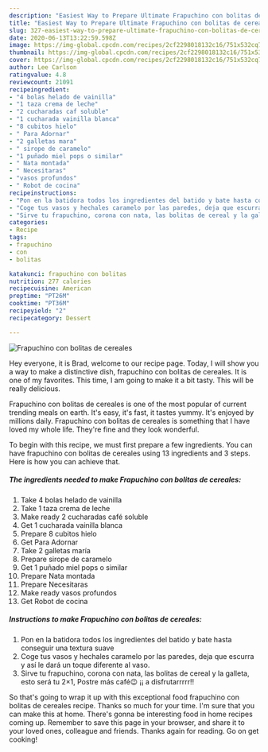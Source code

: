 ```yaml
---
description: "Easiest Way to Prepare Ultimate Frapuchino con bolitas de cereales"
title: "Easiest Way to Prepare Ultimate Frapuchino con bolitas de cereales"
slug: 327-easiest-way-to-prepare-ultimate-frapuchino-con-bolitas-de-cereales
date: 2020-06-13T13:22:59.598Z
image: https://img-global.cpcdn.com/recipes/2cf2298018132c16/751x532cq70/frapuchino-con-bolitas-de-cereales-foto-principal.jpg
thumbnail: https://img-global.cpcdn.com/recipes/2cf2298018132c16/751x532cq70/frapuchino-con-bolitas-de-cereales-foto-principal.jpg
cover: https://img-global.cpcdn.com/recipes/2cf2298018132c16/751x532cq70/frapuchino-con-bolitas-de-cereales-foto-principal.jpg
author: Lee Carlson
ratingvalue: 4.8
reviewcount: 21091
recipeingredient:
- "4 bolas helado de vainilla"
- "1 taza crema de leche"
- "2 cucharadas caf soluble"
- "1 cucharada vainilla blanca"
- "8 cubitos hielo"
- " Para Adornar"
- "2 galletas mara"
- " sirope de caramelo"
- "1 puñado miel pops o similar"
- " Nata montada"
- " Necesitaras"
- "vasos profundos"
- " Robot de cocina"
recipeinstructions:
- "Pon en la batidora todos los ingredientes del batido y bate hasta conseguir una textura suave"
- "Coge tus vasos y hechales caramelo por las paredes, deja que escurra y así le dará un toque diferente al vaso."
- "Sirve tu frapuchino, corona con nata, las bolitas de cereal y la galleta, esto será tu 2×1, Postre más café😉 ¡¡ a disfrutarrrrr!!"
categories:
- Recipe
tags:
- frapuchino
- con
- bolitas

katakunci: frapuchino con bolitas 
nutrition: 277 calories
recipecuisine: American
preptime: "PT26M"
cooktime: "PT36M"
recipeyield: "2"
recipecategory: Dessert

---
```



![Frapuchino con bolitas de cereales](https://img-global.cpcdn.com/recipes/2cf2298018132c16/751x532cq70/frapuchino-con-bolitas-de-cereales-foto-principal.jpg)

Hey everyone, it is Brad, welcome to our recipe page. Today, I will show you a way to make a distinctive dish, frapuchino con bolitas de cereales. It is one of my favorites. This time, I am going to make it a bit tasty. This will be really delicious.

Frapuchino con bolitas de cereales is one of the most popular of current trending meals on earth. It's easy, it's fast, it tastes yummy. It's enjoyed by millions daily. Frapuchino con bolitas de cereales is something that I have loved my whole life. They're fine and they look wonderful.




To begin with this recipe, we must first prepare a few ingredients. You can have frapuchino con bolitas de cereales using 13 ingredients and 3 steps. Here is how you can achieve that.

<!--inarticleads1-->

##### The ingredients needed to make Frapuchino con bolitas de cereales:

1. Take 4 bolas helado de vainilla
1. Take 1 taza crema de leche
1. Make ready 2 cucharadas café soluble
1. Get 1 cucharada vainilla blanca
1. Prepare 8 cubitos hielo
1. Get  Para Adornar
1. Take 2 galletas maría
1. Prepare  sirope de caramelo
1. Get 1 puñado miel pops o similar
1. Prepare  Nata montada
1. Prepare  Necesitaras
1. Make ready vasos profundos
1. Get  Robot de cocina




<!--inarticleads2-->

##### Instructions to make Frapuchino con bolitas de cereales:

1. Pon en la batidora todos los ingredientes del batido y bate hasta conseguir una textura suave
1. Coge tus vasos y hechales caramelo por las paredes, deja que escurra y así le dará un toque diferente al vaso.
1. Sirve tu frapuchino, corona con nata, las bolitas de cereal y la galleta, esto será tu 2×1, Postre más café😉 ¡¡ a disfrutarrrrr!!




So that's going to wrap it up with this exceptional food frapuchino con bolitas de cereales recipe. Thanks so much for your time. I'm sure that you can make this at home. There's gonna be interesting food in home recipes coming up. Remember to save this page in your browser, and share it to your loved ones, colleague and friends. Thanks again for reading. Go on get cooking!
